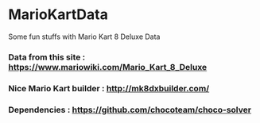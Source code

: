 # MarioKartData

Some fun stuffs with Mario Kart 8 Deluxe Data 

### Data from this site : https://www.mariowiki.com/Mario_Kart_8_Deluxe

### Nice Mario Kart builder : http://mk8dxbuilder.com/

### Dependencies : https://github.com/chocoteam/choco-solver
